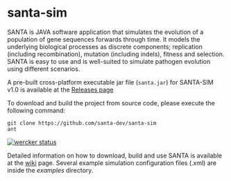 # santa-sim

SANTA is JAVA software application that simulates the evolution of a population of gene sequences
forwards through time. It models the underlying biological processes
as discrete components; replication (including recombination),
mutation (including indels), fitness and selection. SANTA is easy to use and is well-suited to simulate pathogen evolution using different  scenarios. 

A pre-built cross-platform executable jar file (`santa.jar`) for SANTA-SIM v1.0 is available at the [Releases page](https://github.com/santa-dev/santa-sim/releases)


To download and build the project from source code, please execute the following command:
```
git clone https://github.com/santa-dev/santa-sim
ant
```



[![wercker status](https://app.wercker.com/status/0fa06c11d47c043962dfb79cbe7a9c45/s/ "wercker status")](https://app.wercker.com/project/byKey/0fa06c11d47c043962dfb79cbe7a9c45)

Detailed information on how to download, build and use SANTA is available at the [wiki](https://github.com/santa-dev/santa-sim/wiki) page.  Several example simulation configuration files (.xml) are inside the _examples_ directory. 


